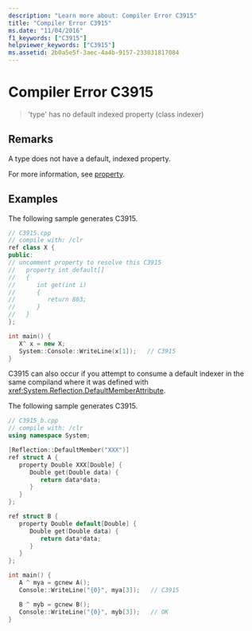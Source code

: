 ```yaml
---
description: "Learn more about: Compiler Error C3915"
title: "Compiler Error C3915"
ms.date: "11/04/2016"
f1_keywords: ["C3915"]
helpviewer_keywords: ["C3915"]
ms.assetid: 2b0a5e5f-3aec-4a4b-9157-233031817084
---
```

# Compiler Error C3915

> 'type' has no default indexed property (class indexer)

## Remarks

A type does not have a default, indexed property.

For more information, see [property](../../extensions/property-cpp-component-extensions.md).

## Examples

The following sample generates C3915.

```cpp
// C3915.cpp
// compile with: /clr
ref class X {
public:
// uncomment property to resolve this C3915
//   property int default[]
//   {
//      int get(int i)
//      {
//         return 863;
//      }
//   }
};

int main() {
   X^ x = new X;
   System::Console::WriteLine(x[1]);   // C3915
}
```

C3915 can also occur if you attempt to consume a default indexer in the same compiland where it was defined with <xref:System.Reflection.DefaultMemberAttribute>.

The following sample generates C3915.

```cpp
// C3915_b.cpp
// compile with: /clr
using namespace System;

[Reflection::DefaultMember("XXX")]
ref struct A {
   property Double XXX[Double] {
      Double get(Double data) {
         return data*data;
      }
   }
};

ref struct B {
   property Double default[Double] {
      Double get(Double data) {
         return data*data;
      }
   }
};

int main() {
   A ^ mya = gcnew A();
   Console::WriteLine("{0}", mya[3]);   // C3915

   B ^ myb = gcnew B();
   Console::WriteLine("{0}", myb[3]);   // OK
}
```
